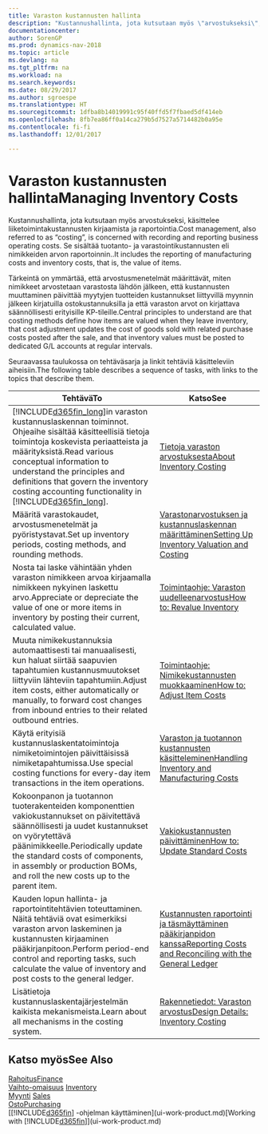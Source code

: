 ```yaml
---
title: Varaston kustannusten hallinta
description: "Kustannushallinta, jota kutsutaan myös \"arvostukseksi\", käsittelee liiketoiminnan toimintokustannusten tallennusta ja raportointia. Se sisältää tuotanto- ja varastointikustannusten eli nimikkeiden arvon raportoinnin.."
documentationcenter: 
author: SorenGP
ms.prod: dynamics-nav-2018
ms.topic: article
ms.devlang: na
ms.tgt_pltfrm: na
ms.workload: na
ms.search.keywords: 
ms.date: 08/29/2017
ms.author: sgroespe
ms.translationtype: HT
ms.sourcegitcommit: 1dfba8b14019991c95f40ffd5f7fbaed5df414eb
ms.openlocfilehash: 8fb7ea86ff0a14ca279b5d7527a5714482b0a95e
ms.contentlocale: fi-fi
ms.lasthandoff: 12/01/2017

---
```

# <a name="managing-inventory-costs"></a><span data-ttu-id="49510-104">Varaston kustannusten hallinta</span><span class="sxs-lookup"><span data-stu-id="49510-104">Managing Inventory Costs</span></span>
<span data-ttu-id="49510-105">Kustannushallinta, jota kutsutaan myös arvostukseksi, käsittelee liiketoimintakustannusten kirjaamista ja raportointia.</span><span class="sxs-lookup"><span data-stu-id="49510-105">Cost management, also referred to as “costing”, is concerned with recording and reporting business operating costs.</span></span> <span data-ttu-id="49510-106">Se sisältää tuotanto- ja varastointikustannusten eli nimikkeiden arvon raportoinnin..</span><span class="sxs-lookup"><span data-stu-id="49510-106">It includes the reporting of manufacturing costs and inventory costs, that is, the value of items.</span></span>   

<span data-ttu-id="49510-107">Tärkeintä on ymmärtää, että arvostusmenetelmät määrittävät, miten nimikkeet arvostetaan varastosta lähdön jälkeen, että kustannusten muuttaminen päivittää myytyjen tuotteiden kustannukset liittyvillä myynnin jälkeen kirjatuilla ostokustannuksilla ja että varaston arvot on kirjattava säännöllisesti erityisille KP-tileille.</span><span class="sxs-lookup"><span data-stu-id="49510-107">Central principles to understand are that costing methods define how items are valued when they leave inventory, that cost adjustment updates the cost of goods sold with related purchase costs posted after the sale, and that inventory values must be posted to dedicated G/L accounts at regular intervals.</span></span>

<span data-ttu-id="49510-108">Seuraavassa taulukossa on tehtäväsarja ja linkit tehtäviä käsitteleviin aiheisiin.</span><span class="sxs-lookup"><span data-stu-id="49510-108">The following table describes a sequence of tasks, with links to the topics that describe them.</span></span>

|<span data-ttu-id="49510-109">**Tehtävä**</span><span class="sxs-lookup"><span data-stu-id="49510-109">**To**</span></span>|<span data-ttu-id="49510-110">**Katso**</span><span class="sxs-lookup"><span data-stu-id="49510-110">**See**</span></span>|  
|------------|-------------|  
|<span data-ttu-id="49510-111">[!INCLUDE[d365fin_long](includes/d365fin_long_md.md)]in varaston kustannuslaskennan toiminnot. Ohjeaihe sisältää käsitteellisiä tietoja toimintoja koskevista periaatteista ja määrityksistä.</span><span class="sxs-lookup"><span data-stu-id="49510-111">Read various conceptual information to understand the principles and definitions that govern the inventory costing accounting functionality in [!INCLUDE[d365fin_long](includes/d365fin_long_md.md)].</span></span>|[<span data-ttu-id="49510-112">Tietoja varaston arvostuksesta</span><span class="sxs-lookup"><span data-stu-id="49510-112">About Inventory Costing</span></span>](finance-learn-about-costing.md)|  
|<span data-ttu-id="49510-113">Määritä varastokaudet, arvostusmenetelmät ja pyöristystavat.</span><span class="sxs-lookup"><span data-stu-id="49510-113">Set up inventory periods, costing methods, and rounding methods.</span></span>|[<span data-ttu-id="49510-114">Varastonarvostuksen ja kustannuslaskennan määrittäminen</span><span class="sxs-lookup"><span data-stu-id="49510-114">Setting Up Inventory Valuation and Costing</span></span>](finance-set-up-inventory-valuation-and-costing.md)|
|<span data-ttu-id="49510-115">Nosta tai laske vähintään yhden varaston nimikkeen arvoa kirjaamalla nimikkeen nykyinen laskettu arvo.</span><span class="sxs-lookup"><span data-stu-id="49510-115">Appreciate or depreciate the value of one or more items in inventory by posting their current, calculated value.</span></span>|[<span data-ttu-id="49510-116">Toimintaohje: Varaston uudelleenarvostus</span><span class="sxs-lookup"><span data-stu-id="49510-116">How to: Revalue Inventory</span></span>](inventory-how-revalue-inventory.md)|
|<span data-ttu-id="49510-117">Muuta nimikekustannuksia automaattisesti tai manuaalisesti, kun haluat siirtää saapuvien tapahtumien kustannusmuutokset liittyviin lähteviin tapahtumiin.</span><span class="sxs-lookup"><span data-stu-id="49510-117">Adjust item costs, either automatically or manually, to forward cost changes from inbound entries to their related outbound entries.</span></span>|[<span data-ttu-id="49510-118">Toimintaohje: Nimikekustannusten muokkaaminen</span><span class="sxs-lookup"><span data-stu-id="49510-118">How to: Adjust Item Costs</span></span>](inventory-how-adjust-item-costs.md)|
|<span data-ttu-id="49510-119">Käytä erityisiä kustannuslaskentatoimintoja nimiketoimintojen päivittäisissä nimiketapahtumissa.</span><span class="sxs-lookup"><span data-stu-id="49510-119">Use special costing functions for every-day item transactions in the item operations.</span></span>|[<span data-ttu-id="49510-120">Varaston ja tuotannon kustannusten käsitteleminen</span><span class="sxs-lookup"><span data-stu-id="49510-120">Handling Inventory and Manufacturing Costs</span></span>](finance-handle-inventory-and-manufacturing-costs.md)|  
|<span data-ttu-id="49510-121">Kokoonpanon ja tuotannon tuoterakenteiden komponenttien vakiokustannukset on päivitettävä säännöllisesti ja uudet kustannukset on vyörytettävä päänimikkeelle.</span><span class="sxs-lookup"><span data-stu-id="49510-121">Periodically update the standard costs of components, in assembly or production BOMs, and roll the new costs up to the parent item.</span></span>|[<span data-ttu-id="49510-122">Vakiokustannusten päivittäminen</span><span class="sxs-lookup"><span data-stu-id="49510-122">How to: Update Standard Costs</span></span>](finance-how-to-update-standard-costs.md)|
|<span data-ttu-id="49510-123">Kauden lopun hallinta- ja raportointitehtävien toteuttaminen. Näitä tehtäviä ovat esimerkiksi varaston arvon laskeminen ja kustannusten kirjaaminen pääkirjanpitoon.</span><span class="sxs-lookup"><span data-stu-id="49510-123">Perform period-end control and reporting tasks, such calculate the value of inventory and post costs to the general ledger.</span></span>|[<span data-ttu-id="49510-124">Kustannusten raportointi ja täsmäyttäminen pääkirjanpidon kanssa</span><span class="sxs-lookup"><span data-stu-id="49510-124">Reporting Costs and Reconciling with the General Ledger</span></span>](finance-report-costs-and-reconcile-with-the-general-ledger.md)|  
|<span data-ttu-id="49510-125">Lisätietoja kustannuslaskentajärjestelmän kaikista mekanismeista.</span><span class="sxs-lookup"><span data-stu-id="49510-125">Learn about all mechanisms in the costing system.</span></span>|[<span data-ttu-id="49510-126">Rakennetiedot: Varaston arvostus</span><span class="sxs-lookup"><span data-stu-id="49510-126">Design Details: Inventory Costing</span></span>](design-details-inventory-costing.md)|  

## <a name="see-also"></a><span data-ttu-id="49510-127">Katso myös</span><span class="sxs-lookup"><span data-stu-id="49510-127">See Also</span></span>  
 [<span data-ttu-id="49510-128">Rahoitus</span><span class="sxs-lookup"><span data-stu-id="49510-128">Finance</span></span>](finance.md)  
 <span data-ttu-id="49510-129">[Vaihto-omaisuus](inventory-manage-inventory.md) </span><span class="sxs-lookup"><span data-stu-id="49510-129">[Inventory](inventory-manage-inventory.md) </span></span>  
 <span data-ttu-id="49510-130">[Myynti](sales-manage-sales.md) </span><span class="sxs-lookup"><span data-stu-id="49510-130">[Sales](sales-manage-sales.md) </span></span>  
 [<span data-ttu-id="49510-131">Osto</span><span class="sxs-lookup"><span data-stu-id="49510-131">Purchasing</span></span>](purchasing-manage-purchasing.md)  
 <span data-ttu-id="49510-132">[[!INCLUDE[d365fin](includes/d365fin_md.md)] -ohjelman käyttäminen](ui-work-product.md)</span><span class="sxs-lookup"><span data-stu-id="49510-132">[Working with [!INCLUDE[d365fin](includes/d365fin_md.md)]](ui-work-product.md)</span></span>

